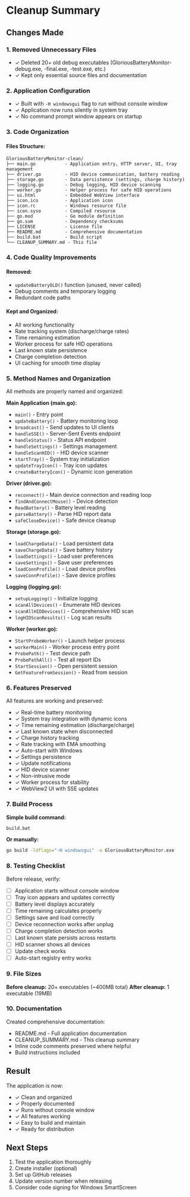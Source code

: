 # Cleanup Summary

## Changes Made

### 1. Removed Unnecessary Files
- ✓ Deleted 20+ old debug executables (GloriousBatteryMonitor-debug.exe, -final.exe, -test.exe, etc.)
- ✓ Kept only essential source files and documentation

### 2. Application Configuration
- ✓ Built with `-H windowsgui` flag to run without console window
- ✓ Application now runs silently in system tray
- ✓ No command prompt window appears on startup

### 3. Code Organization

#### Files Structure:
```
GloriousBatteryMonitor-clean/
├── main.go           - Application entry, HTTP server, UI, tray management
├── driver.go         - HID device communication, battery reading
├── storage.go        - Data persistence (settings, charge history)
├── logging.go        - Debug logging, HID device scanning
├── worker.go         - Helper process for safe HID operations
├── ui.html           - Embedded WebView interface
├── icon.ico          - Application icon
├── icon.rc           - Windows resource file
├── icon.syso         - Compiled resource
├── go.mod            - Go module definition
├── go.sum            - Dependency checksums
├── LICENSE           - License file
├── README.md         - Comprehensive documentation
├── build.bat         - Build script
└── CLEANUP_SUMMARY.md - This file
```

### 4. Code Quality Improvements

#### Removed:
- `updateBatteryOLD()` function (unused, never called)
- Debug comments and temporary logging
- Redundant code paths

#### Kept and Organized:
- All working functionality
- Rate tracking system (discharge/charge rates)
- Time remaining estimation
- Worker process for safe HID operations
- Last known state persistence
- Charge completion detection
- UI caching for smooth time display

### 5. Method Names and Organization

All methods are properly named and organized:

**Main Application (main.go):**
- `main()` - Entry point
- `updateBattery()` - Battery monitoring loop
- `broadcast()` - Send updates to UI clients
- `handleSSE()` - Server-Sent Events endpoint
- `handleStatus()` - Status API endpoint
- `handleSettings()` - Settings management
- `handleScanHID()` - HID device scanner
- `startTray()` - System tray initialization
- `updateTrayIcon()` - Tray icon updates
- `createBatteryIcon()` - Dynamic icon generation

**Driver (driver.go):**
- `reconnect()` - Main device connection and reading loop
- `findAndConnectMouse()` - Device detection
- `ReadBattery()` - Battery level reading
- `parseBattery()` - Parse HID report data
- `safeCloseDevice()` - Safe device cleanup

**Storage (storage.go):**
- `loadChargeData()` - Load persistent data
- `saveChargeData()` - Save battery history
- `loadSettings()` - Load user preferences
- `saveSettings()` - Save user preferences
- `loadConnProfile()` - Load device profiles
- `saveConnProfile()` - Save device profiles

**Logging (logging.go):**
- `setupLogging()` - Initialize logging
- `scanAllDevices()` - Enumerate HID devices
- `scanAllHIDDevices()` - Comprehensive HID scan
- `logHIDScanResults()` - Log scan results

**Worker (worker.go):**
- `StartProbeWorker()` - Launch helper process
- `workerMain()` - Worker process entry point
- `ProbePath()` - Test device path
- `ProbePathAll()` - Test all report IDs
- `StartSession()` - Open persistent session
- `GetFeatureFromSession()` - Read from session

### 6. Features Preserved

All features are working and preserved:
- ✓ Real-time battery monitoring
- ✓ System tray integration with dynamic icons
- ✓ Time remaining estimation (discharge/charge)
- ✓ Last known state when disconnected
- ✓ Charge history tracking
- ✓ Rate tracking with EMA smoothing
- ✓ Auto-start with Windows
- ✓ Settings persistence
- ✓ Update notifications
- ✓ HID device scanner
- ✓ Non-intrusive mode
- ✓ Worker process for stability
- ✓ WebView2 UI with SSE updates

### 7. Build Process

**Simple build command:**
```bash
build.bat
```

**Or manually:**
```bash
go build -ldflags="-H windowsgui" -o GloriousBatteryMonitor.exe
```

### 8. Testing Checklist

Before release, verify:
- [ ] Application starts without console window
- [ ] Tray icon appears and updates correctly
- [ ] Battery level displays accurately
- [ ] Time remaining calculates properly
- [ ] Settings save and load correctly
- [ ] Device reconnection works after unplug
- [ ] Charge completion detection works
- [ ] Last known state persists across restarts
- [ ] HID scanner shows all devices
- [ ] Update check works
- [ ] Auto-start registry entry works

### 9. File Sizes

**Before cleanup:** 20+ executables (~400MB total)
**After cleanup:** 1 executable (19MB)

### 10. Documentation

Created comprehensive documentation:
- README.md - Full application documentation
- CLEANUP_SUMMARY.md - This cleanup summary
- Inline code comments preserved where helpful
- Build instructions included

## Result

The application is now:
- ✓ Clean and organized
- ✓ Properly documented
- ✓ Runs without console window
- ✓ All features working
- ✓ Easy to build and maintain
- ✓ Ready for distribution

## Next Steps

1. Test the application thoroughly
2. Create installer (optional)
3. Set up GitHub releases
4. Update version number when releasing
5. Consider code signing for Windows SmartScreen
